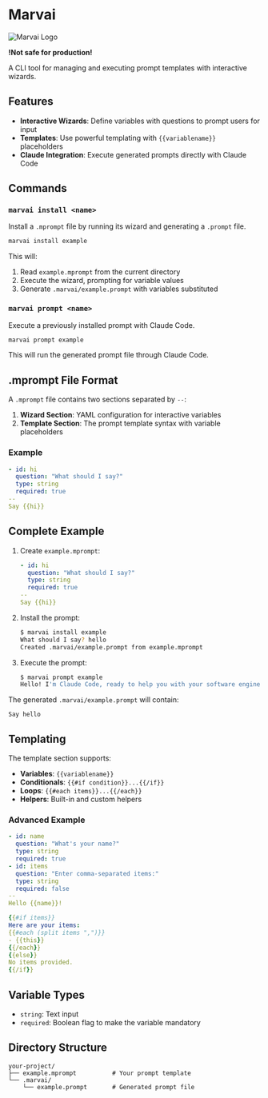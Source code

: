 # Marvai

![Marvai Logo](https://raw.githubusercontent.com/StephanSchmidt/marvai/main/marv.png)

**!Not safe for production!**

A CLI tool for managing and executing prompt templates with interactive wizards.

## Features

- **Interactive Wizards**: Define variables with questions to prompt users for input
- **Templates**: Use powerful templating with `{{variablename}}` placeholders
- **Claude Integration**: Execute generated prompts directly with Claude Code

## Commands

### `marvai install <name>`

Install a `.mprompt` file by running its wizard and generating a `.prompt` file.

```bash
marvai install example
```

This will:
1. Read `example.mprompt` from the current directory
2. Execute the wizard, prompting for variable values
3. Generate `.marvai/example.prompt` with variables substituted

### `marvai prompt <name>`

Execute a previously installed prompt with Claude Code.

```bash
marvai prompt example
```

This will run the generated prompt file through Claude Code.

## .mprompt File Format

A `.mprompt` file contains two sections separated by `--`:

1. **Wizard Section**: YAML configuration for interactive variables
2. **Template Section**: The prompt template syntax with variable placeholders

### Example

```yaml
- id: hi
  question: "What should I say?"
  type: string
  required: true
--
Say {{hi}}
```

## Complete Example

1. Create `example.mprompt`:
   ```yaml
   - id: hi
     question: "What should I say?"
     type: string
     required: true
   --
   Say {{hi}}
   ```

2. Install the prompt:
   ```bash
   $ marvai install example
   What should I say? hello
   Created .marvai/example.prompt from example.mprompt
   ```

3. Execute the prompt:
   ```bash
   $ marvai prompt example
   Hello! I'm Claude Code, ready to help you with your software engineering tasks.
   ```

The generated `.marvai/example.prompt` will contain:
```
Say hello
```

## Templating

The template section supports:

- **Variables**: `{{variablename}}`
- **Conditionals**: `{{#if condition}}...{{/if}}`
- **Loops**: `{{#each items}}...{{/each}}`
- **Helpers**: Built-in and custom helpers

### Advanced Example

```yaml
- id: name
  question: "What's your name?"
  type: string
  required: true
- id: items
  question: "Enter comma-separated items:"
  type: string
  required: false
--
Hello {{name}}!

{{#if items}}
Here are your items:
{{#each (split items ",")}}
- {{this}}
{{/each}}
{{else}}
No items provided.
{{/if}}
```

## Variable Types

- `string`: Text input
- `required`: Boolean flag to make the variable mandatory

## Directory Structure

```
your-project/
├── example.mprompt          # Your prompt template
└── .marvai/
    └── example.prompt       # Generated prompt file
```